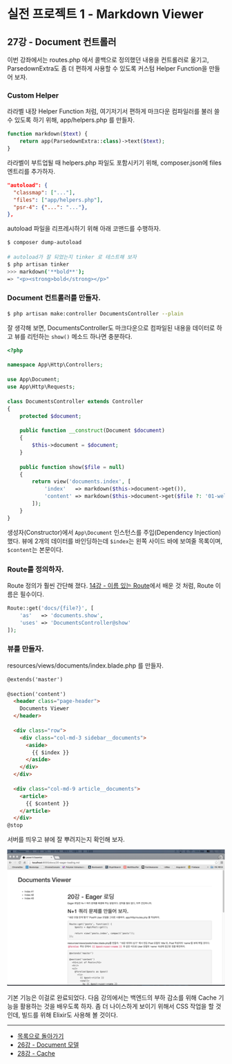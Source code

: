 # 실전 프로젝트 1 - Markdown Viewer 

## 27강 - Document 컨트롤러

이번 강좌에서는 routes.php 에서 콜백으로 정의했던 내용을 컨트롤러로 옮기고, ParsedownExtra도 좀 더 편하게 사용할 수 있도록 커스텀 Helper Function을 만들어 보자.

### Custom Helper

라라벨 내장 Helper Function 처럼, 여기저기서 편하게 마크다운 컴파일러를 불러 쓸 수 있도록 하기 위해, app/helpers.php 를 만들자. 

```php
function markdown($text) {
    return app(ParsedownExtra::class)->text($text);
}
```

라라벨이 부트업될 때 helpers.php 파일도 포함시키기 위해, composer.json에 files 엔트리를 추가하자.

```json
"autoload": {
  "classmap": ["..."],
  "files": ["app/helpers.php"],  
  "psr-4": {"...": "..."},
},
```

autoload 파일을 리프레시하기 위해 아래 코맨드를 수행하자.

```bash
$ composer dump-autoload

# autoload가 잘 되었는지 tinker 로 테스트해 보자
$ php artisan tinker
>>> markdown('**bold**');
=> "<p><strong>bold</strong></p>"
```
 
### Document 컨트롤러를 만들자.

```bash
$ php artisan make:controller DocumentsController --plain
```

잘 생각해 보면, DocumentsController도 마크다운으로 컴파일된 내용을 데이터로 하고 뷰를 리턴하는 `show()` 메소드 하나면 충분하다.

```php
<?php

namespace App\Http\Controllers;

use App\Document;
use App\Http\Requests;

class DocumentsController extends Controller
{
    protected $document;

    public function __construct(Document $document)
    {
        $this->document = $document;
    }

    public function show($file = null)
    {
        return view('documents.index', [
            'index'   => markdown($this->document->get()),
            'content' => markdown($this->document->get($file ?: '01-welcome.md'))
        ]);
    }
}
```

생성자(Constructor)에서 `App\Document` 인스턴스를 주입(Dependency Injection)했다. 뷰에 2개의 데이터를 바인딩하는데 `$index`는 왼쪽 사이드 바에 보여줄 목록이며, `$content`는 본문이다. 

### Route를 정의하자.

Route 정의가 훨씬 간단해 졌다. [14강 - 이름 있는 Route](14-named-routes.md)에서 배운 것 처럼, Route 이름은 필수이다.

```php
Route::get('docs/{file?}', [
    'as'   => 'documents.show',
    'uses' => 'DocumentsController@show'
]);
```

### 뷰를 만들자.

resources/views/documents/index.blade.php 를 만들자.

```html
@extends('master')

@section('content')
  <header class="page-header">
    Documents Viewer
  </header>

  <div class="row">
    <div class="col-md-3 sidebar__documents">
      <aside>
        {{ $index }}
      </aside>
    </div>
  </div>

  <div class="col-md-9 article__documents">
    <article>
      {{ $content }}
    </article>
  </div>
@stop
```

서버를 띄우고 뷰에 잘 뿌려지는지 확인해 보자.

![](27-document-controller-img-01.png)

기본 기능은 이걸로 완료되었다. 다음 강의에서는 백엔드의 부하 감소를 위해 Cache 기능을 활용하는 것을 배우도록 하자. 좀 더 나이스하게 보이기 위해서 CSS 작업을 할 것인데, 빌드를 위해 Elixir도 사용해 볼 것이다.  

---

- [목록으로 돌아가기](../readme.md)
- [26강 - Document 모델](26-document-model.md)
- [28강 - Cache](28-cache.md)

